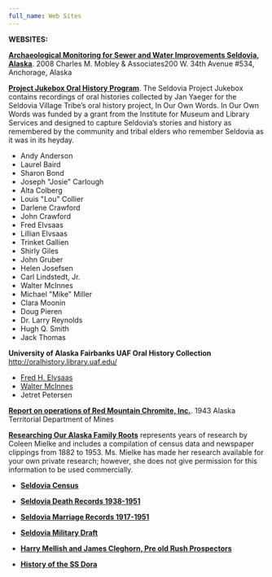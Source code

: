 ```yaml
---
full_name: Web Sites
---
```

**WEBSITES:**

[**Archaeological Monitoring for Sewer and Water Improvements Seldovia, Alaska**](https://www.arlis.org/docs/vol1/L/430057139.pdf).  2008 Charles M. Mobley & Associates200 W. 34th Avenue #534, Anchorage, Alaska 

[**Project Jukebox Oral History Program**](https://jukebox.uaf.edu/site7/seldovia).
The Seldovia Project Jukebox contains recordings of oral histories collected by Jan Yaeger for the Seldovia Village Tribe’s oral history project, In Our Own Words. In Our Own Words was funded by a grant from the Institute for Museum and Library Services and designed to capture Seldovia’s stories and history as remembered by the community and tribal elders who remember Seldovia as it was in its heyday. 

+ Andy Anderson 
+ Laurel Baird 
+ Sharon Bond 
+ Joseph "Josie" Carlough 
+ Alta Colberg 
+ Louis "Lou" Collier 
+ Darlene Crawford 
+ John Crawford 
+ Fred Elvsaas 
+ Lillian Elvsaas 
+ Trinket Gallien 
+ Shirly Giles 
+ John Gruber 
+ Helen Josefsen 
+ Carl Lindstedt, Jr. 
+ Walter McInnes 
+ Michael "Mike" Miller 
+ Clara Moonin 
+ Doug Pieren 
+ Dr. Larry Reynolds 
+ Hugh Q. Smith 
+ Jack Thomas 

**University of Alaska Fairbanks UAF Oral History Collection** http://oralhistory.library.uaf.edu/
+ [Fred H. Elvsaas](http://oralhistory.library.uaf.edu/2008/2008-21_PT._1_SIDE_A.mp3)  
+ [Walter McInnes](http://oralhistory.library.uaf.edu/2008/2008-20_SIDE_A.mp3)
+ Jetret Petersen

[**Report on operations of Red Mountain Chromite, Inc.**](https://dggs.alaska.gov/pubs/id/881). 1943 Alaska Territorial Department of Mines  

[**Researching Our Alaska Family Roots**](https://sites.rootsweb.com/~coleen/south_central_alaska.html)  represents years of research by Coleen Mielke and includes a compilation of census data and newspaper clippings from 1882 to 1953. Ms. Mielke has made her research available for your own private research; however, she does not give permission for this information to be used commercially.

 - [**Seldovia Census**](https://freepages.rootsweb.com/%7Ecoleen/genealogy/seldovia.html)
 
 - [**Seldovia Death Records 1938-1951**](https://freepages.rootsweb.com/%7Ecoleen/genealogy/seldovia_death.html)

 - [**Seldovia Marriage Records 1917-1951**](https://freepages.rootsweb.com/%7Ecoleen/genealogy/seldovia_marriage.html)

 - [**Seldovia Military Draft**](https://sites.rootsweb.com/%7Ecoleen/seldovia_draft.html)

 - [**Harry Mellish and James Cleghorn, Pre old Rush Prospectors**](https://freepages.rootsweb.com/%7Ecoleen/genealogy/mellish.html)

- [**History of the SS Dora**](https://freepages.rootsweb.com/%7Ecoleen/genealogy/dora.html)
